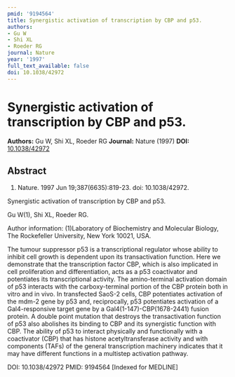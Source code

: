 ```yaml
---
pmid: '9194564'
title: Synergistic activation of transcription by CBP and p53.
authors:
- Gu W
- Shi XL
- Roeder RG
journal: Nature
year: '1997'
full_text_available: false
doi: 10.1038/42972
---
```


# Synergistic activation of transcription by CBP and p53.
**Authors:** Gu W, Shi XL, Roeder RG
**Journal:** Nature (1997)
**DOI:** [10.1038/42972](https://doi.org/10.1038/42972)

## Abstract

1. Nature. 1997 Jun 19;387(6635):819-23. doi: 10.1038/42972.

Synergistic activation of transcription by CBP and p53.

Gu W(1), Shi XL, Roeder RG.

Author information:
(1)Laboratory of Biochemistry and Molecular Biology, The Rockefeller University, 
New York 10021, USA.

The tumour suppressor p53 is a transcriptional regulator whose ability to 
inhibit cell growth is dependent upon its transactivation function. Here we 
demonstrate that the transcription factor CBP, which is also implicated in cell 
proliferation and differentiation, acts as a p53 coactivator and potentiates its 
transcriptional activity. The amino-terminal activation domain of p53 interacts 
with the carboxy-terminal portion of the CBP protein both in vitro and in vivo. 
In transfected SaoS-2 cells, CBP potentiates activation of the mdm-2 gene by p53 
and, reciprocally, p53 potentiates activation of a Gal4-responsive target gene 
by a Gal4(1-147)-CBP(1678-2441) fusion protein. A double point mutation that 
destroys the transactivation function of p53 also abolishes its binding to CBP 
and its synergistic function with CBP. The ability of p53 to interact physically 
and functionally with a coactivator (CBP) that has histone acetyltransferase 
activity and with components (TAFs) of the general transcription machinery 
indicates that it may have different functions in a multistep activation 
pathway.

DOI: 10.1038/42972
PMID: 9194564 [Indexed for MEDLINE]
